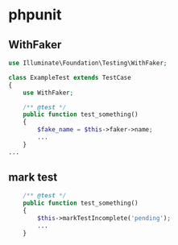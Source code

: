 # phpunit

## WithFaker

```php
use Illuminate\Foundation\Testing\WithFaker;

class ExampleTest extends TestCase
{
    use WithFaker;

    /** @test */
    public function test_something()
    {
        $fake_name = $this->faker->name;
        ...
    }
...
```

## mark test

```php
    /** @test */
    public function test_something()
    {
        $this->markTestIncomplete('pending');
        ...
    }
```
